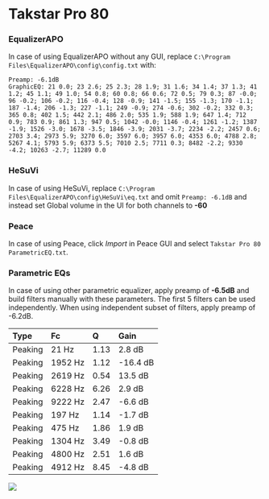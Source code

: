 # Takstar Pro 80

### EqualizerAPO
In case of using EqualizerAPO without any GUI, replace `C:\Program Files\EqualizerAPO\config\config.txt`
with:
```
Preamp: -6.1dB
GraphicEQ: 21 0.0; 23 2.6; 25 2.3; 28 1.9; 31 1.6; 34 1.4; 37 1.3; 41 1.2; 45 1.1; 49 1.0; 54 0.8; 60 0.8; 66 0.6; 72 0.5; 79 0.3; 87 -0.0; 96 -0.2; 106 -0.2; 116 -0.4; 128 -0.9; 141 -1.5; 155 -1.3; 170 -1.1; 187 -1.4; 206 -1.3; 227 -1.1; 249 -0.9; 274 -0.6; 302 -0.2; 332 0.3; 365 0.8; 402 1.5; 442 2.1; 486 2.0; 535 1.9; 588 1.9; 647 1.4; 712 0.9; 783 0.9; 861 1.3; 947 0.5; 1042 -0.0; 1146 -0.4; 1261 -1.2; 1387 -1.9; 1526 -3.0; 1678 -3.5; 1846 -3.9; 2031 -3.7; 2234 -2.2; 2457 0.6; 2703 3.4; 2973 5.9; 3270 6.0; 3597 6.0; 3957 6.0; 4353 6.0; 4788 2.8; 5267 4.1; 5793 5.9; 6373 5.5; 7010 2.5; 7711 0.3; 8482 -2.2; 9330 -4.2; 10263 -2.7; 11289 0.0
```

### HeSuVi
In case of using HeSuVi, replace `C:\Program Files\EqualizerAPO\config\HeSuVi\eq.txt` and omit `Preamp:
-6.1dB` and instead set Global volume in the UI for both channels to **-60**

### Peace
In case of using Peace, click *Import* in Peace GUI and select `Takstar Pro 80 ParametricEQ.txt`.

### Parametric EQs
In case of using other parametric equalizer, apply preamp of **-6.5dB** and build filters manually
with these parameters. The first 5 filters can be used independently.
When using independent subset of filters, apply preamp of -6.2dB.

| Type    | Fc      |    Q | Gain     |
|:--------|:--------|:-----|:---------|
| Peaking | 21 Hz   | 1.13 | 2.8 dB   |
| Peaking | 1952 Hz | 1.12 | -16.4 dB |
| Peaking | 2619 Hz | 0.54 | 13.5 dB  |
| Peaking | 6228 Hz | 6.26 | 2.9 dB   |
| Peaking | 9222 Hz | 2.47 | -6.6 dB  |
| Peaking | 197 Hz  | 1.14 | -1.7 dB  |
| Peaking | 475 Hz  | 1.86 | 1.9 dB   |
| Peaking | 1304 Hz | 3.49 | -0.8 dB  |
| Peaking | 4800 Hz | 2.51 | 1.6 dB   |
| Peaking | 4912 Hz | 8.45 | -4.8 dB  |

![](https://raw.githubusercontent.com/jaakkopasanen/AutoEq/master/results/innerfidelity/sbaf-serious/Takstar%20Pro%2080/Takstar%20Pro%2080.png)
